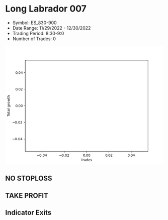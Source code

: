 # Long Labrador 007 
- Symbol: ES_830-900
- Date Range: 11/29/2022 - 12/30/2022
- Trading Period: 8:30-9:0
- Number of Trades: 0

![Plot](LongLabrador007ES_830-900.png)
## NO STOPLOSS














## TAKE PROFIT











## Indicator Exits

